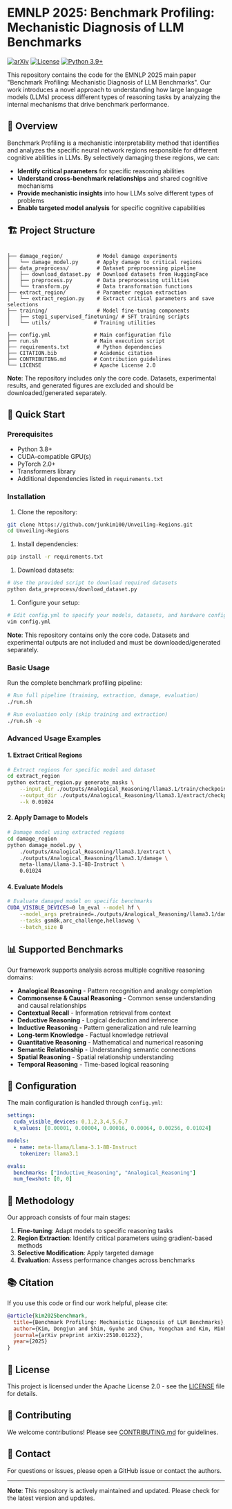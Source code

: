 # EMNLP 2025: Benchmark Profiling: Mechanistic Diagnosis of LLM Benchmarks

[![arXiv](https://img.shields.io/badge/arXiv-2510.01232-b31b1b.svg)](https://arxiv.org/abs/2510.01232)
[![License](https://img.shields.io/badge/License-Apache%202.0-blue.svg)](https://opensource.org/licenses/Apache-2.0)
[![Python 3.9+](https://img.shields.io/badge/python-3.9+-blue.svg)](https://www.python.org/downloads/)

This repository contains the code for the EMNLP 2025 main paper "Benchmark Profiling: Mechanistic Diagnosis of LLM Benchmarks". Our work introduces a novel approach to understanding how large language models (LLMs) process different types of reasoning tasks by analyzing the internal mechanisms that drive benchmark performance.

## 🎯 Overview

Benchmark Profiling is a mechanistic interpretability method that identifies and analyzes the specific neural network regions responsible for different cognitive abilities in LLMs. By selectively damaging these regions, we can:

- **Identify critical parameters** for specific reasoning abilities
- **Understand cross-benchmark relationships** and shared cognitive mechanisms
- **Provide mechanistic insights** into how LLMs solve different types of problems
- **Enable targeted model analysis** for specific cognitive capabilities

## 🏗️ Project Structure

```text

├── damage_region/           # Model damage experiments
│   └── damage_model.py      # Apply damage to critical regions
├── data_preprocess/         # Dataset preprocessing pipeline
│   ├── download_dataset.py  # Download datasets from HuggingFace
│   ├── preprocess.py        # Data preprocessing utilities
│   └── transform.py         # Data transformation functions
├── extract_region/          # Parameter region extraction
│   └── extract_region.py    # Extract critical parameters and save selections
├── training/                # Model fine-tuning components
│   ├── step1_supervised_finetuning/ # SFT training scripts
│   └── utils/              # Training utilities

├── config.yml              # Main configuration file
├── run.sh                  # Main execution script
├── requirements.txt         # Python dependencies
├── CITATION.bib            # Academic citation
├── CONTRIBUTING.md         # Contribution guidelines
└── LICENSE                 # Apache License 2.0
```

**Note**: The repository includes only the core code. Datasets, experimental results, and generated figures are excluded and should be downloaded/generated separately.

## 🚀 Quick Start

### Prerequisites

- Python 3.8+
- CUDA-compatible GPU(s)
- PyTorch 2.0+
- Transformers library
- Additional dependencies listed in `requirements.txt`

### Installation

1. Clone the repository:

```bash
git clone https://github.com/junkim100/Unveiling-Regions.git
cd Unveiling-Regions
```

1. Install dependencies:

```bash
pip install -r requirements.txt
```

1. Download datasets:

```bash
# Use the provided script to download required datasets
python data_preprocess/download_dataset.py
```

1. Configure your setup:

```bash
# Edit config.yml to specify your models, datasets, and hardware configuration
vim config.yml
```

**Note**: This repository contains only the core code. Datasets and experimental outputs are not included and must be downloaded/generated separately.

### Basic Usage

Run the complete benchmark profiling pipeline:

```bash
# Run full pipeline (training, extraction, damage, evaluation)
./run.sh

# Run evaluation only (skip training and extraction)
./run.sh -e
```

### Advanced Usage Examples

#### 1. Extract Critical Regions

```bash
# Extract regions for specific model and dataset
cd extract_region
python extract_region.py generate_masks \
    --input_dir ./outputs/Analogical_Reasoning/llama3.1/train/checkpoint_full \
    --output_dir ./outputs/Analogical_Reasoning/llama3.1/extract/checkpoint_full \
    --k 0.01024
```

#### 2. Apply Damage to Models

```bash
# Damage model using extracted regions
cd damage_region
python damage_model.py \
    ./outputs/Analogical_Reasoning/llama3.1/extract \
    ./outputs/Analogical_Reasoning/llama3.1/damage \
    meta-llama/Llama-3.1-8B-Instruct \
    0.01024
```
#### 4. Evaluate Models

```bash
# Evaluate damaged model on specific benchmarks
CUDA_VISIBLE_DEVICES=0 lm_eval --model hf \
    --model_args pretrained=./outputs/Analogical_Reasoning/llama3.1/damage/checkpoint_full/top0.01024 \
    --tasks gsm8k,arc_challenge,hellaswag \
    --batch_size 8
```

## 📊 Supported Benchmarks

Our framework supports analysis across multiple cognitive reasoning domains:

- **Analogical Reasoning** - Pattern recognition and analogy completion
- **Commonsense & Causal Reasoning** - Common sense understanding and causal relationships
- **Contextual Recall** - Information retrieval from context
- **Deductive Reasoning** - Logical deduction and inference
- **Inductive Reasoning** - Pattern generalization and rule learning
- **Long-term Knowledge** - Factual knowledge retrieval
- **Quantitative Reasoning** - Mathematical and numerical reasoning
- **Semantic Relationship** - Understanding semantic connections
- **Spatial Reasoning** - Spatial relationship understanding
- **Temporal Reasoning** - Time-based logical reasoning

## 🔧 Configuration

The main configuration is handled through `config.yml`:

```yaml
settings:
  cuda_visible_devices: 0,1,2,3,4,5,6,7
  k_values: [0.00001, 0.00004, 0.00016, 0.00064, 0.00256, 0.01024]

models:
  - name: meta-llama/Llama-3.1-8B-Instruct
    tokenizer: llama3.1

evals:
  benchmarks: ["Inductive_Reasoning", "Analogical_Reasoning"]
  num_fewshot: [0, 0]
```
## 🔬 Methodology

Our approach consists of four main stages:

1. **Fine-tuning**: Adapt models to specific reasoning tasks
2. **Region Extraction**: Identify critical parameters using gradient-based methods
3. **Selective Modification**: Apply targeted damage
4. **Evaluation**: Assess performance changes across benchmarks

## 📚 Citation

If you use this code or find our work helpful, please cite:

```bibtex
@article{kim2025benchmark,
  title={Benchmark Profiling: Mechanistic Diagnosis of LLM Benchmarks},
  author={Kim, Dongjun and Shim, Gyuho and Chun, Yongchan and Kim, Minhyuk and Park, Chanjun and Lim, Heuiseok},
  journal={arXiv preprint arXiv:2510.01232},
  year={2025}
}
```

## 📄 License

This project is licensed under the Apache License 2.0 - see the [LICENSE](LICENSE) file for details.

## 🤝 Contributing

We welcome contributions! Please see [CONTRIBUTING.md](CONTRIBUTING.md) for guidelines.

## 📧 Contact

For questions or issues, please open a GitHub issue or contact the authors.

---

**Note**: This repository is actively maintained and updated. Please check for the latest version and updates.
